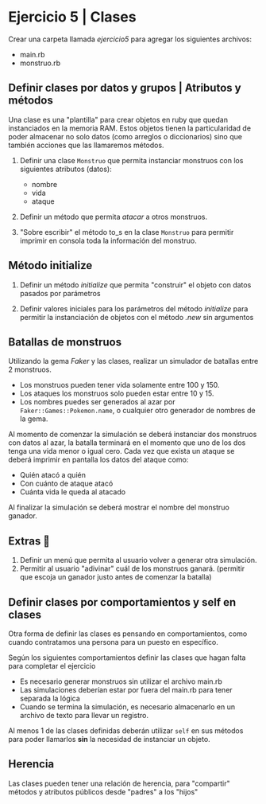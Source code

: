 # Ejercicio 5 | Clases

Crear una carpeta llamada *ejercicio5* para agregar los siguientes archivos:

- main.rb
- monstruo.rb

## Definir clases por datos y grupos | Atributos y métodos

Una clase es una "plantilla" para crear objetos en ruby que quedan instanciados en la memoria RAM. Estos objetos tienen la particularidad de poder almacenar no solo datos (como arreglos o diccionarios) sino que también acciones que las llamaremos métodos.

1. Definir una clase `Monstruo` que permita instanciar monstruos con los siguientes atributos (datos):

    - nombre
    - vida
    - ataque

2. Definir un método que permita *atacar* a otros monstruos.

3. "Sobre escribir" el método to_s en la clase `Monstruo` para permitir imprimir en consola toda la información del monstruo.

## Método initialize

1. Definir un método *initialize* que permita "construir" el objeto con datos pasados por parámetros

2. Definir valores iniciales para los parámetros del método *initialize* para permitir la instanciación de objetos con el método *.new* sin argumentos

## Batallas de monstruos

Utilizando la gema *Faker* y las clases, realizar un simulador de batallas entre 2 monstruos.

- Los monstruos pueden tener vida solamente entre 100 y 150.
- Los ataques los monstruos solo pueden estar entre 10 y 15.
- Los nombres puedes ser generados al azar por `Faker::Games::Pokemon.name`, o cualquier otro generador de nombres de la gema.

Al momento de comenzar la simulación se deberá instanciar dos monstruos con datos al azar, la batalla terminará en el momento que uno de los dos tenga una vida menor o igual cero.
Cada vez que exista un ataque se deberá imprimir en pantalla los datos del ataque como:

- Quién atacó a quién
- Con cuánto de ataque atacó
- Cuánta vida le queda al atacado

Al finalizar la simulación se deberá mostrar el nombre del monstruo ganador.

## Extras 💎

1. Definir un menú que permita al usuario volver a generar otra simulación.
2. Permitir al usuario "adivinar" cuál de los monstruos ganará. (permitir que escoja un ganador justo antes de comenzar la batalla)

## Definir clases por comportamientos y self en clases

Otra forma de definir las clases es pensando en comportamientos, como cuando contratamos una persona para un puesto en específico.

Según los siguientes comportamientos definir las clases que hagan falta para completar el ejercicio

- Es necesario generar monstruos sin utilizar el archivo main.rb
- Las simulaciones deberían estar por fuera del main.rb para tener separada la lógica
- Cuando se termina la simulación, es necesario almacenarlo en un archivo de texto para llevar un registro.

Al menos 1 de las clases definidas deberán utilizar `self` en sus métodos para poder llamarlos **sin** la necesidad de instanciar un objeto.

## Herencia

Las clases pueden tener una relación de herencia, para "compartir" métodos y atributos públicos desde "padres" a los "hijos"
